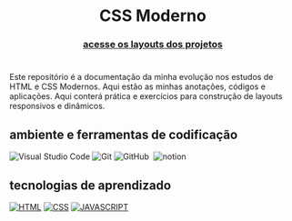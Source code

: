 <h1 align='center'> CSS Moderno </h1> 

<h3 align='center'>  <a href="/interfaces.md"> acesse os layouts dos projetos </a><h3>

#
Este repositório é a documentação da minha evolução nos estudos de HTML e CSS Modernos. Aqui estão as minhas anotações, códigos e aplicações. Aqui conterá prática e exercícios para construção de layouts responsivos e dinâmicos.

## ambiente e ferramentas de codificação
![Visual Studio Code](https://img.shields.io/badge/-Visual%20Studio%20Code-0D1117?style=for-the-badge&logo=visual-studio-code&logoColor=007ACC&labelColor=0D1117)
![Git](https://img.shields.io/badge/-Git-0D1117?style=for-the-badge&logo=git&labelColor=0D1117)
![GitHub](https://img.shields.io/badge/-GitHub-0D1117?style=for-the-badge&logo=github&labelColor=0D1117)&nbsp;
![notion](https://img.shields.io/badge/Notion-0D1117?style=for-the-badge&logo=notion&logoColor=white)

## tecnologias de aprendizado 
[![HTML](https://img.shields.io/badge/HTML5-E34F26?style=for-the-badge&logo=html5&logoColor=white)]()
[![CSS](https://img.shields.io/badge/CSS3-1572B6?style=for-the-badge&logo=css3&logoColor=white)]()
[![JAVASCRIPT](https://img.shields.io/badge/JavaScript-F7DF1E?style=for-the-badge&logo=javascript&logoColor=000)]()


